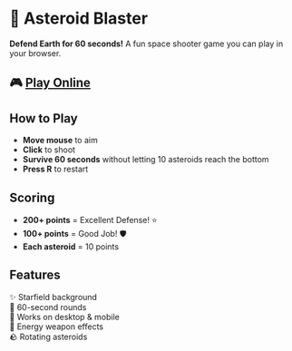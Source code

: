 # 🚀 Asteroid Blaster

**Defend Earth for 60 seconds!** A fun space shooter game you can play in your browser.

## 🎮 [Play Online](https://illurianish.github.io/Asteroid_Blaster/)

## How to Play
- **Move mouse** to aim
- **Click** to shoot
- **Survive 60 seconds** without letting 10 asteroids reach the bottom
- **Press R** to restart

## Scoring
- **200+ points** = Excellent Defense! ⭐
- **100+ points** = Good Job! 🛡️
- **Each asteroid** = 10 points

## Features
✨ Starfield background  
🎯 60-second rounds  
📱 Works on desktop & mobile  
🔫 Energy weapon effects  
🪨 Rotating asteroids  

